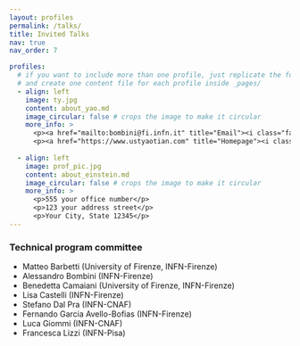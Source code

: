 ```yaml
---
layout: profiles
permalink: /talks/
title: Invited Talks
nav: true
nav_order: 7

profiles:
  # if you want to include more than one profile, just replicate the following block
  # and create one content file for each profile inside _pages/
  - align: left
    image: ty.jpg
    content: about_yao.md
    image_circular: false # crops the image to make it circular
    more_info: >
      <p><a href="mailto:bombini@fi.infn.it" title="Email"><i class="fas fa-envelope" style="margin-left: 5px;"></i></a></p>
      <p><a href="https://www.ustyaotian.com" title="Homepage"><i class="fas fa-home" style="margin-left: 5px;"></i></a></p>
 
  - align: left
    image: prof_pic.jpg
    content: about_einstein.md
    image_circular: false # crops the image to make it circular
    more_info: >
      <p>555 your office number</p>
      <p>123 your address street</p>
      <p>Your City, State 12345</p>
---
```



### Technical program committee

- Matteo Barbetti (University of Firenze, INFN-Firenze)
- Alessandro Bombini (INFN-Firenze)
- Benedetta Camaiani (University of Firenze, INFN-Firenze)
- Lisa Castelli (INFN-Firenze)
- Stefano Dal Pra (INFN-CNAF)
- Fernando Garcia Avello-Bofias (INFN-Firenze)
- Luca Giommi (INFN-CNAF)
- Francesca Lizzi (INFN-Pisa)